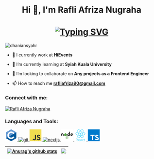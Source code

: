 <h1 align="center">Hi 👋, I'm Rafli Afriza Nugraha</h1>
<h1 align="center">
  <!-- Typing SVG by DenverCoder1 - https://github.com/DenverCoder1/readme-typing-svg -->
<a href="https://git.io/typing-svg"><img src="https://readme-typing-svg.demolab.com?font=Fira+Code&size=30&pause=100&center=true&vCenter=true&width=435&lines=Frontend+Engineer;Machine+Learning+Enthusiast" alt="Typing SVG" /></a>
</h1>

<!-- <h3 align="center">Software Engineer with an adaptive mindset with product development in heart!</h3> -->

<p align="left"> <img src="https://komarev.com/ghpvc/?username=dhaniansyahr&label=Profile%20views&color=0e75b6&style=flat" alt="dhaniansyahr" /> </p>

<!-- <p align="left"> <a href="https://github.com/ryo-ma/github-profile-trophy"><img src="https://github-profile-trophy.vercel.app/?username=dhaniansyahr" alt="dhaniansyahr" /></a> </p> -->

- 🔭 I currently work at **HiEvents**

- 🌱 I’m currently learning at **Syiah Kuala University**

- 👯 I’m looking to collaborate on **Any projects as a Frontend Engineer**

- 📫 How to reach me **rafliafriza90@gmail.com**

<h3 align="left">Connect with me:</h3>
<p align="left">
<!-- <a href="https://dev.to/rizqyep" target="blank"><img align="center" src="https://raw.githubusercontent.com/rahuldkjain/github-profile-readme-generator/master/src/images/icons/Social/devto.svg" alt="rizqyep" height="30" width="40" /></a> -->
<!-- <a href="https://twitter.com/rizqyep" target="blank"><img align="center" src="https://raw.githubusercontent.com/rahuldkjain/github-profile-readme-generator/master/src/images/icons/Social/instagram.svg" alt="dhaniansyahr" height="30" width="40" /></a> -->
<a href="https://www.linkedin.com/in/rafli-afriza-0580382a8/" target="blank"><img align="center" src="https://raw.githubusercontent.com/rahuldkjain/github-profile-readme-generator/master/src/images/icons/Social/linked-in-alt.svg" alt="Rafli Afriza Nugraha" height="30" width="40" /></a>
</p>

<h3 align="left">Languages and Tools:</h3>
<a href="https://www.cprogramming.com/" target="_blank" rel="noreferrer"> <img src="https://raw.githubusercontent.com/devicons/devicon/master/icons/c/c-original.svg" alt="c" width="40" height="40"/> </a> <a href="https://git-scm.com/" target="_blank" rel="noreferrer"> <img src="https://www.vectorlogo.zone/logos/git-scm/git-scm-icon.svg" alt="git" width="40" height="40"/> </a> <a href="https://developer.mozilla.org/en-US/docs/Web/JavaScript" target="_blank" rel="noreferrer"> <img src="https://raw.githubusercontent.com/devicons/devicon/master/icons/javascript/javascript-original.svg" alt="javascript" width="40" height="40"/> </a> <a href="https://nextjs.org/" target="_blank" rel="noreferrer"> <img src="https://cdn.worldvectorlogo.com/logos/nextjs-2.svg" alt="nextjs" width="40" height="40"/> </a> <a href="https://nodejs.org" target="_blank" rel="noreferrer"> <img src="https://raw.githubusercontent.com/devicons/devicon/master/icons/nodejs/nodejs-original-wordmark.svg" alt="nodejs" width="40" height="40"/> </a> <a href="https://reactjs.org/" target="_blank" rel="noreferrer"> <img src="https://raw.githubusercontent.com/devicons/devicon/master/icons/react/react-original-wordmark.svg" alt="react" width="40" height="40"/> </a> <a href="https://www.typescriptlang.org/" target="_blank" rel="noreferrer"> <img src="https://raw.githubusercontent.com/devicons/devicon/master/icons/typescript/typescript-original.svg" alt="typescript" width="40" height="40"/> </a> </p>

| <a href="https://github.com/rafliafriza12/github-readme-stats"><img align="center" src="https://github-readme-stats.vercel.app/api?username=rafliafriza12&show_icons=true&include_all_commits=true&theme=transparent&hide_border=true" alt="Anurag's github stats" /></a> | <a href="https://github.com/rafliafriza12/github-readme-stats"><img align="center" src="https://github-readme-stats.vercel.app/api/top-langs/?username=rafliafriza12&layout=compact&theme=transparent&hide_border=true" /></a> |
| ------------- | ------------- |
